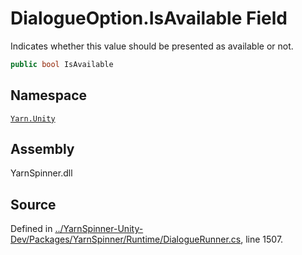 <!-- This file was generated by a tool. Do not edit this file by hand. -->

# DialogueOption.IsAvailable Field

Indicates whether this value should be presented as available
or not.


```csharp
public bool IsAvailable
```



## Namespace
[`Yarn.Unity`](/api/csharp/yarn.unity/README.md)

## Assembly
YarnSpinner.dll

## Source
Defined in [../YarnSpinner-Unity-Dev/Packages/YarnSpinner/Runtime/DialogueRunner.cs](https://github.com/YarnSpinnerTool/YarnSpinner-Unity//blob/develop/Runtime/DialogueRunner.cs#L1507), line 1507.
